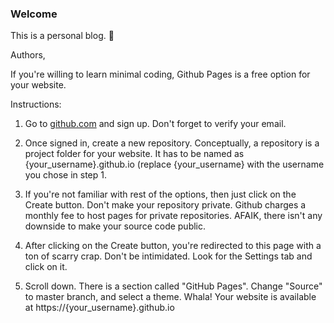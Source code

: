### Welcome

This is a personal blog. 🦁 <EOM>


Authors,

If you're willing to learn minimal coding, Github Pages is a free option for your website.

Instructions:

1. Go to [github.com](github.com) and sign up. Don't forget to verify your email.
2. Once signed in, create a new repository.
Conceptually, a repository is a project folder for your website. It has to be named as {your_username}.github.io (replace {your_username} with the username you chose in step 1.

3. If you're not familiar with rest of the options, then just click on the Create button.
Don't make your repository private. Github charges a monthly fee to host pages for private repositories. AFAIK, there isn't any downside to make your source code public.

4. After clicking on the Create button, you're redirected to this page with a ton of scarry crap. Don't be intimidated. Look for the Settings tab and click on it.

5. Scroll down. There is a section called "GitHub Pages". Change "Source" to master branch, and select a theme. Whala! Your website is available at https://{your_username}.github.io


